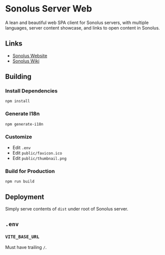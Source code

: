 # Sonolus Server Web

A lean and beautiful web SPA client for Sonolus servers, with multiple languages, server content showcase, and links to open content in Sonolus.

## Links

-   [Sonolus Website](https://sonolus.com)
-   [Sonolus Wiki](https://wiki.sonolus.com)

## Building

### Install Dependencies

```
npm install
```

### Generate I18n

```
npm generate-i18n
```

### Customize

-   Edit `.env`
-   Edit `public/favicon.ico`
-   Edit `public/thumbnail.png`

### Build for Production

```
npm run build
```

## Deployment

Simply serve contents of `dist` under root of Sonolus server.

## `.env`

### `VITE_BASE_URL`

Must have trailing `/`.
